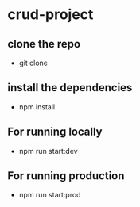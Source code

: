 # crud-project

## clone the repo
- git clone

## install the dependencies
- npm install

## For running locally
- npm run start:dev

## For running production
- npm run start:prod

